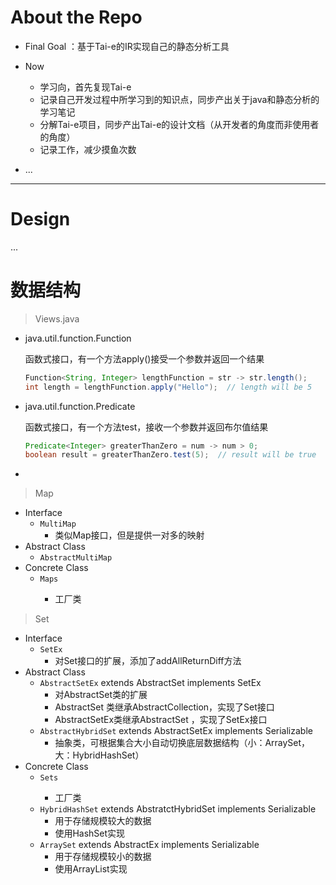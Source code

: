 # About the Repo

- Final Goal ：基于Tai-e的IR实现自己的静态分析工具

- Now
  - 学习向，首先复现Tai-e
  - 记录自己开发过程中所学习到的知识点，同步产出关于java和静态分析的学习笔记
  - 分解Tai-e项目，同步产出Tai-e的设计文档（从开发者的角度而非使用者的角度）
  - 记录工作，减少摸鱼次数
- ...

---

# Design

...



# 数据结构

> Views.java

- java.util.function.Function

  函数式接口，有一个方法apply()接受一个参数并返回一个结果

  ```java
  Function<String, Integer> lengthFunction = str -> str.length();
  int length = lengthFunction.apply("Hello");  // length will be 5
  ```

- java.util.function.Predicate

  函数式接口，有一个方法test，接收一个参数并返回布尔值结果

  ```java
  Predicate<Integer> greaterThanZero = num -> num > 0;
  boolean result = greaterThanZero.test(5);  // result will be true
  ```

- 



> Map

- Interface
  - `MultiMap`
    - 类似Map接口，但是提供一对多的映射
- Abstract Class
  - `AbstractMultiMap`
- Concrete Class
  - `Maps`<Factory>
    - 工厂类

>Set

- Interface
  - `SetEx`
    - 对Set接口的扩展，添加了addAllReturnDiff方法
- Abstract Class
  - `AbstractSetEx` extends AbstractSet implements SetEx
    - 对AbstractSet类的扩展
    - AbstractSet 类继承AbstractCollection，实现了Set接口
    - AbstractSetEx类继承AbstractSet ，实现了SetEx接口
  - `AbstractHybridSet` extends AbstractSetEx implements Serializable
    - 抽象类，可根据集合大小自动切换底层数据结构（小：ArraySet，大：HybridHashSet）
- Concrete Class
  - `Sets`<Factory>
    - 工厂类
  - `HybridHashSet` extends AbstratctHybridSet implements Serializable
    - 用于存储规模较大的数据
    - 使用HashSet实现
  - `ArraySet` extends AbstractEx implements Serializable
    - 用于存储规模较小的数据
    - 使用ArrayList实现